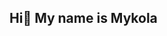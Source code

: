 ## Hi👋 My name is Mykola

<div>
  <a
  <img src="https://res.cloudinary.com/dzjmswzgp/image/upload/v1735221106/Group_68_x0ckbu.png"/>
</div>
